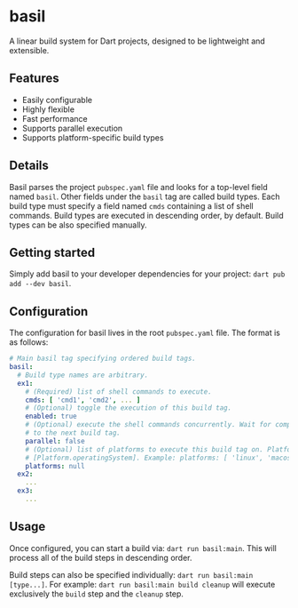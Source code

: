 # basil

A linear build system for Dart projects, designed to be lightweight and extensible.

## Features

* Easily configurable
* Highly flexible
* Fast performance
* Supports parallel execution
* Supports platform-specific build types

## Details

Basil parses the project `pubspec.yaml` file and looks for a top-level field named `basil`. Other 
fields under the `basil` tag are called build types. Each build type must specify a field named 
`cmds` containing a list of shell commands. Build types are executed in descending order, by 
default. Build types can be also specified manually.

## Getting started

Simply add basil to your developer dependencies for your project: `dart pub add --dev basil`.

## Configuration

The configuration for basil lives in the root `pubspec.yaml` file. The format is as follows:

```yaml
# Main basil tag specifying ordered build tags.
basil:
  # Build type names are arbitrary.
  ex1:
    # (Required) list of shell commands to execute.
    cmds: [ 'cmd1', 'cmd2', ... ]
    # (Optional) toggle the execution of this build tag.
    enabled: true
    # (Optional) execute the shell commands concurrently. Wait for completion before proceeding
    # to the next build tag.
    parallel: false
    # (Optional) list of platforms to execute this build tag on. Platform is determined via
    # [Platform.operatingSystem]. Example: platforms: [ 'linux', 'macos' ].
    platforms: null
  ex2:
    ...
  ex3:
    ...
```

## Usage

Once configured, you can start a build via: `dart run basil:main`. This will process all of the 
build steps in descending order.

Build steps can also be specified individually: `dart run basil:main [type...]`. For example: 
`dart run basil:main build cleanup` will execute exclusively the `build` step and the `cleanup` 
step.
